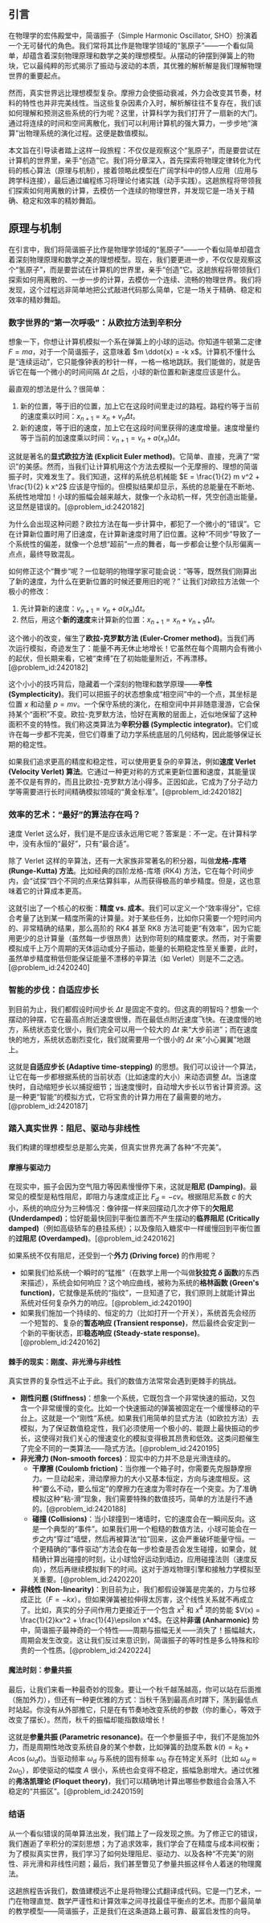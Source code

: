 ## 引言
在物理学的宏伟殿堂中，简谐振子（Simple Harmonic Oscillator, SHO）扮演着一个无可替代的角色。我们常将其比作是物理学领域的“氢原子”——一个看似简单，却蕴含着深刻物理原理和数学之美的理想模型。从摆动的钟摆到弹簧上的物块，它以最纯粹的形式揭示了振动与波动的本质，其优雅的解析解是我们理解物理世界的重要起点。

然而，真实世界远比理想模型复杂。摩擦力会使振动衰减，外力会改变其节奏，材料的特性也并非完美线性。当这些复杂因素介入时，解析解往往不复存在，我们该如何理解和预测这些系统的行为呢？这里，计算科学为我们打开了一扇新的大门。通过将连续的时间和空间离散化，我们可以利用计算机的强大算力，一步步地“演算”出物理系统的演化过程。这便是数值模拟。

本文旨在引导读者踏上这样一段旅程：不仅仅是观察这个“氢原子”，而是要尝试在计算机的世界里，亲手“创造”它。我们将分章深入，首先探索将物理定律转化为代码的核心算法（原理与机制），接着领略此模型在广阔学科中的惊人应用（应用与跨学科连接），最后通过编程练习将理论付诸实践（动手实践）。这趟旅程将带领我们探索如何用离散的计算，去模仿一个连续的物理世界，并发现它是一场关于精确、稳定和效率的精妙舞蹈。

## 原理与机制

在引言中，我们将简谐振子比作是物理学领域的“氢原子”——一个看似简单却蕴含着深刻物理原理和数学之美的理想模型。现在，我们要更进一步，不仅仅是观察这个“氢原子”，而是要尝试在计算机的世界里，亲手“创造”它。这趟旅程将带领我们探索如何用离散的、一步一步的计算，去模仿一个连续、流畅的物理世界。我们将发现，这个过程远非简单地把公式敲进代码那么简单，它是一场关于精确、稳定和效率的精妙舞蹈。

### 数字世界的“第一次呼吸”：从欧拉方法到辛积分

想象一下，你想让计算机模拟一个系在弹簧上的小球的运动。你知道牛顿第二定律 $F=ma$，对于一个简谐振子，这意味着 $m \ddot{x} = -k x$。计算机不懂什么是“连续运动”，它只能像钟表的秒针一样，一格一格地跳跃。我们能做的，就是告诉它在每一个微小的时间间隔 $\Delta t$ 之后，小球的新位置和新速度应该是什么。

最直观的想法是什么？很简单：

1.  新的位置，等于旧的位置，加上它在这段时间里走过的路程。路程约等于当前的速度乘以时间：$x_{n+1} = x_n + v_n \Delta t$。
2.  新的速度，等于旧的速度，加上它在这段时间里获得的速度增量。速度增量约等于当前的加速度乘以时间：$v_{n+1} = v_n + a(x_n) \Delta t$。

这就是著名的**显式欧拉方法 (Explicit Euler method)**。它简单、直接，充满了“常识”的美感。然而，当我们让计算机用这个方法去模拟一个无摩擦的、理想的简谐振子时，灾难发生了。我们知道，这样的系统总机械能 $E = \frac{1}{2} m v^2 + \frac{1}{2} k x^2$ 应该是守恒的。但模拟结果却显示，系统的总能量在不断地、系统性地增加！小球的振幅会越来越大，就像一个永动机一样，凭空创造出能量。这显然是错误的。[@problem_id:2420182]

为什么会出现这种问题？欧拉方法在每一步计算中，都犯了一个微小的“错误”。它在计算新位置时用了旧速度，在计算新速度时用了旧位置。这种“不同步”导致了一个系统性的偏差，就像一个总想“超前”一点的舞者，每一步都会让整个队形偏离一点点，最终导致混乱。

如何修正这个“舞步”呢？一位聪明的物理学家可能会说：“等等，既然我们刚算出了新的速度，为什么在更新位置的时候还要用旧的呢？” 让我们对欧拉方法做一个极小的修改：

1.  先计算新的速度：$v_{n+1} = v_n + a(x_n) \Delta t$。
2.  然后，用这个**新的速度**来计算新的位置：$x_{n+1} = x_n + v_{n+1} \Delta t$。

这个微小的改变，催生了**欧拉-克罗默方法 (Euler-Cromer method)**。当我们再次运行模拟，奇迹发生了：能量不再无休止地增长！它虽然在每个周期内会有微小的起伏，但长期来看，它被“束缚”在了初始能量附近，不再漂移。[@problem_id:2420182]

这个小小的技巧背后，隐藏着一个深刻的物理和数学原理——**辛性 (Symplecticity)**。我们可以把振子的状态想象成“相空间”中的一个点，其坐标是位置 $x$ 和动量 $p=mv$。一个保守系统的演化，在相空间中并非随意漫游，它会保持某个“面积”不变。欧拉-克罗默方法，恰好在离散的层面上，近似地保留了这种面积不变的特性。我们称这类算法为**辛积分器 (Symplectic integrator)**。它们或许在每一步都不完美，但它们尊重了动力学系统底层的几何结构，因此能够保证长期的稳定性。

如果我们追求更高的精度和稳定性，可以使用更复杂的辛算法，例如**速度 Verlet (Velocity Verlet) 算法**。它通过一种更对称的方式来更新位置和速度，其能量误差不仅是有界的，而且比欧拉-克罗默方法小得多。正因如此，它成为了分子动力学等需要进行长时间精确模拟领域的“黄金标准”。[@problem_id:2420182]

### 效率的艺术：“最好”的算法存在吗？

速度 Verlet 这么好，我们是不是应该永远用它呢？答案是：不一定。在计算科学中，没有永恒的“最好”，只有“最合适”。

除了 Verlet 这样的辛算法，还有一大家族非常著名的积分器，叫做**龙格-库塔 (Runge-Kutta) 方法**。比如经典的四阶龙格-库塔 (RK4) 方法，它在每个时间步内，会“试探”四个不同的点来估算斜率，从而获得极高的单步精度。但是，这也意味着它的计算成本更高。

这就引出了一个核心的权衡：**精度 vs. 成本**。我们可以定义一个“效率得分”，它综合考量了达到某一精度所需的计算量。对于某些任务，比如你只需要一个短时间内的、非常精确的结果，那么高阶的 RK4 甚至 RK8 方法可能更“有效率”，因为它能用更少的总计算量（虽然每一步很昂贵）达到你苛刻的精度要求。然而，对于需要模拟成千上万个周期的天体运动或分子振动，能量的长期稳定性至关重要，此时，虽然单步精度稍低但能保证能量不漂移的辛算法（如 Verlet）则是不二之选。[@problem_id:2420240]

### 智能的步伐：自适应步长

到目前为止，我们都假设时间步长 $\Delta t$ 是固定不变的。但这真的明智吗？想象一个摆动的钟摆，它在最高点附近速度很慢，而在最低点附近速度飞快。在速度慢的地方，系统状态变化很小，我们完全可以用一个较大的 $\Delta t$ 来“大步前进”；而在速度快的地方，系统状态剧烈变化，我们就需要用一个很小的 $\Delta t$ 来“小心翼翼”地跟上。

这就是**自适应步长 (Adaptive time-stepping)** 的思想。我们可以设计一个算法，让它在每一步都根据系统的当前状态（比如速度的大小）来动态调整 $\Delta t$。当速度快时，自动缩短步长以捕捉细节；当速度慢时，自动增大步长以节省计算资源。这是一种更“智能”的模拟方式，它将宝贵的计算力用在了最需要的地方。[@problem_id:2420187]

### 踏入真实世界：阻尼、驱动与非线性

我们构建的理想模型总是那么完美，但真实世界充满了各种“不完美”。

#### 摩擦与驱动力

在现实中，振子会因为空气阻力等因素慢慢停下来，这就是**阻尼 (Damping)**。最常见的模型是粘性阻尼，即阻力与速度成正比 $F_d = -c v$。根据阻尼系数 $c$ 的大小，系统的响应分为三种情况：像钟摆一样来回摆动几次才停下的**欠阻尼 (Underdamped)**；恰好能最快回到平衡位置而不产生摆动的**临界阻尼 (Critically damped)**（例如高级轿车的悬挂系统）；以及像陷入糖浆中一样缓慢回到平衡位置的**过阻尼 (Overdamped)**。[@problem_id:2420162]

如果系统不仅有阻尼，还受到一个**外力 (Driving force)** 的作用呢？
-   如果我们给系统一个瞬时的“猛推”（在数学上用一个叫做**狄拉克 $\delta$ 函数**的东西来描述），系统会如何响应？这个响应曲线，被称为系统的**格林函数 (Green's function)**，它就像是系统的“指纹”，一旦知道了它，我们原则上就能计算出系统对任何复杂外力的响应。[@problem_id:2420190]
-   如果我们施加一个持续的、恒定的力（比如打开一个开关），系统首先会经历一个短暂的、复杂的**暂态响应 (Transient response)**，然后最终会安定到一个新的平衡状态，即**稳态响应 (Steady-state response)**。[@problem_id:2420162]

#### 棘手的现实：刚度、非光滑与非线性

真实世界的复杂性远不止于此。我们的数值方法常常会遇到更棘手的挑战。

-   **刚性问题 (Stiffness)**：想象一个系统，它既包含一个非常快速的振动，又包含一个非常缓慢的变化。比如一个快速振动的弹簧被固定在一个缓慢移动的平台上。这就是一个“刚性”系统。如果我们用简单的显式方法（如欧拉方法）去模拟，为了保证数值稳定性，我们必须使用一个极小的、能跟上最快振动的步长，这使得对我们关心的慢速变化的模拟变得极其昂贵和低效。这类问题催生了完全不同的一类算法——隐式方法。[@problem_id:2420195]
-   **非光滑力 (Non-smooth forces)**：现实中的力并不总是光滑连续的。
    -   **干摩擦 (Coulomb friction)**：当你推一个箱子时，你需要先克服静摩擦力。一旦动起来，滑动摩擦力的大小又基本恒定，方向与速度相反。这种“要么不动，要么恒定”的摩擦力在速度为零时存在一个突变。为了准确模拟这种“粘-滑”现象，我们需要特殊的数值技巧，简单的方法是行不通的。[@problem_id:2420188]
    -   **碰撞 (Collisions)**：当小球撞到一堵墙时，它的速度会在一瞬间反向。这是一个典型的“事件”。如果我们用一个粗糙的数值方法，小球可能会在一步之内“穿过”墙壁，然后再被算法“拉”回来，这会严重破坏能量守恒。一个更精确的“事件驱动”方法会在每一步检查是否会发生碰撞，如果会，就精确计算出碰撞的时刻，让小球恰好运动到墙边，应用碰撞法则（速度反向），然后再继续模拟剩下的时间。这对于游戏物理引擎和接触力学模拟至关重要。[@problem_id:2420220]
-   **非线性 (Non-linearity)**：到目前为止，我们都假设弹簧是完美的，力与位移成正比（$F=-kx$）。但如果弹簧被拉伸得太厉害，这个线性关系就不再成立了。比如，真实的分子间作用力更接近于一个包含 $x^2$ 和 $x^4$ 项的势能 $V(x) = \frac{1}{2}kx^2 + \frac{1}{4}\epsilon x^4$。在这种**非谐 (Anharmonic)** 势中，简谐振子最神奇的一个特性——周期与振幅无关——消失了！振幅越大，周期会发生改变。这让我们反过来意识到，简谐振子的等时性是多么特殊和珍贵的一个性质。[@problem_id:2420224]

#### 魔法时刻：参量共振

最后，让我们来看一种最奇妙的现象。要让一个秋千越荡越高，你可以站在后面推（施加外力），但还有一种更优雅的方式：当秋千荡到最高点时蹲下，荡到最低点时站起。你没有从外部推它，只是在有节奏地改变系统的参数（你的重心，等效于改变了摆长）。然而，秋千的振幅却能指数级增长！

这就是**参量共振 (Parametric resonance)**。在一个参量振子中，我们不是施加外力，而是周期性地改变系统自身的某个参数，比如弹簧的劲度系数 $k(t) = k_0 + A \cos(\omega_d t)$。当驱动频率 $\omega_d$ 与系统的固有频率 $\omega_0$ 存在特定关系时（比如 $\omega_d \approx 2\omega_0$），即使驱动的幅度 $A$ 很小，系统也会变得不稳定，振幅急剧增大。通过优雅的**弗洛凯理论 (Floquet theory)**，我们可以精确地计算出哪些参数组合会落入不稳定的“共振区”。[@problem_id:2420159]

### 结语

从一个看似错误的简单算法出发，我们踏上了一段发现之旅。为了修正它的错误，我们邂逅了辛积分的深刻思想；为了追求效率，我们学会了在精度与成本间权衡；为了模拟真实世界，我们学习了如何处理阻尼、驱动力、以及各种“不完美”的刚性、非光滑和非线性问题；最后，我们甚至瞥见了参量共振这样令人着迷的物理魔法。

这趟旅程告诉我们，数值建模远不止是将物理公式翻译成代码。它是一门艺术，一门在物理直觉、数学严谨性和计算效率之间寻找最佳平衡点的艺术。而那个最简单的教学模型——简谐振子，正是我们在这条道路上最可靠、最富启发性的向导。